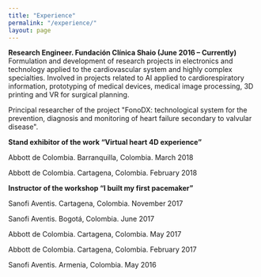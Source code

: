 ```yaml
---
title: "Experience"
permalink: "/experience/"
layout: page
---
```


**Research Engineer. Fundación Clínica Shaio (June 2016 – Currently)**
Formulation and development of research projects in electronics and technology applied to the cardiovascular system and highly complex specialties. Involved in projects related to AI applied to cardiorespiratory information, prototyping of medical devices, medical image processing, 3D printing and VR for surgical planning.

Principal researcher of the project "FonoDX: technological system for the prevention, diagnosis and monitoring of heart failure secondary to valvular disease".

**Stand exhibitor of the work “Virtual heart 4D experience”**

Abbott de Colombia. Barranquilla, Colombia.
March 2018

Abbott de Colombia. Cartagena, Colombia.
February 2018

**Instructor of the workshop “I built my first pacemaker”**

Sanofi Aventis. Cartagena, Colombia.
November 2017

Sanofi Aventis. Bogotá, Colombia.
June 2017

Abbott de Colombia. Cartagena, Colombia.
May 2017

Abbott de Colombia. Cartagena, Colombia.
February 2017

Sanofi Aventis. Armenia, Colombia.
May 2016

